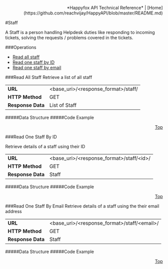  <p align="right">*Happyfox API Technical Reference* | [Home](https://github.com/reachvijay/HappyAPI/blob/master/README.md)</p>

#Staff

A Staff is a person handling Helpdesk duties like responding to incoming tickets, solving the requests / problems covered in the tickets.

###Operations

* [Read all staff](#read-all-staff)
* [Read one staff by ID](#read-one-staff-by-id)
* [Read one staff by email](#read-one-staff-by-email)

###Read All Staff
Retrieve a list of all staff

<table><tr>
			<td>
				<b>URL</b>
			</td>
			<td>
				&lt;base_uri&gt;/&lt;response_format&gt;/staff/
			</td>
		</tr>
		<tr>
			<td>
				<b>HTTP Method</b>
			</td>
			<td>
				GET
			</td>
		</tr>
		<tr>
			<td>
				<b>Response Data</b>
			</td>
			<td>
				List of Staff
			</td>
		</tr>
	</table>


#####Data Structure
#####Code Example
<p align="right"><a href="#operations">Top</a></p>
###Read One Staff By ID

Retrieve details of a staff using their ID

<table><tr>
			<td>
				<b>URL</b>
			</td>
			<td>
				&lt;base_uri&gt;/&lt;response_format&gt;/staff/&lt;id&gt;/
			</td>
		</tr>
		<tr>
			<td>
				<b>HTTP Method</b>
			</td>
			<td>
				GET
			</td>
		</tr>
		<tr>
			<td>
				<b>Response Data</b>
			</td>
			<td>
				Staff
			</td>
		</tr>
	</table>


#####Data Structure
#####Code Example
<p align="right"><a href="#operations">Top</a></p>
###Read One Staff By Email
Retrieve details of a staff using the their email address

<table><tr>
			<td>
				<b>URL</b>
			</td>
			<td>
				&lt;base_uri&gt;/&lt;response_format&gt;/staff/&lt;email&gt;/
			</td>
		</tr>
		<tr>
			<td>
				<b>HTTP Method</b>
			</td>
			<td>
				GET
			</td>
		</tr>
		<tr>
			<td>
				<b>Response Data</b>
			</td>
			<td>
				Staff
			</td>
		</tr>
	</table>

#####Data Structure
#####Code Example
<p align="right"><a href="#operations">Top</a></p>